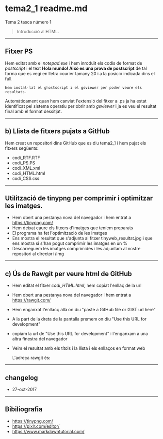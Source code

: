 # tema2_1 readme.md
Tema 2 tasca número 1
> Introducció al HTML.

----
## Fitxer PS
Hem editat amb el *notepad.exe* i hem inroduït els codis de format de *postscript* i el text **Hola mundo! Això es una prova de postscript** de tal forma que es vegi en lletra courier tamany 20 i a la posició indicada dins el full.

    hem instal·lat el ghostscript i el gsviewer per poder veure els resultats.

Automàticament quan hem canviat l'extensió del fitxer a .ps ja ha estat identificat pel sistema operatiu per obrir amb *gsviewer* i ja es veu el resultat final amb el format dessitjat.

----
## b) Llista de fitxers pujats a GitHub

Hem creat un repositori dins GitHub que es diu tema2_1 i hem pujat els fitxers següents:

* codi_RTF.RTF
* codi_PS.PS
* codi_XML.xml
* codi_HTML.html
* codi_CSS.css

----
## Utilització de tinypng per comprimir i optimitzar les imatges.

* Hem obert una pestanya nova del navegador i hem entrat a https://tinypng.com/
* Hem deixat caure els fitxers d'imatges que teníem preparats
* El programa ha fet l'optimització de les imatges
* Ens mostra el resultat que s'adjunta al fitxer tinyweb_resultat.jpg i que ens mostra si s'han pogut comprimir les imatges en un %
* Descarreguem les imatges comprimides i les adjuntam al nostre repositori al directori /img

----
## c) Ús de Rawgit per veure html de GitHub
* Hem editat el fitxer *codi_HTML.html*,  hem copiat l'enllaç de la url
* Hem obert una pestanya nova del navegador i hem entrat a https://rawgit.com/
* Hem enganxat l'enllacç allà on diu "paste a GitHub file or GIST url here"
* A la part de la dreta de la pantalla premem on diu "Use this URL for development"
* copiam la url de "Use this URL for development" i l'enganxam a una altra finestra del navegador
* Veim el resultat amb els títols i la llista i els enllaços en format web

    L'adreça rawgit és:

----
## changelog
* 27-oct-2017

----
## Bibiliografia
* https://tinypng.com/
* https://pixlr.com/editor/
* https://www.markdowntutorial.com/
